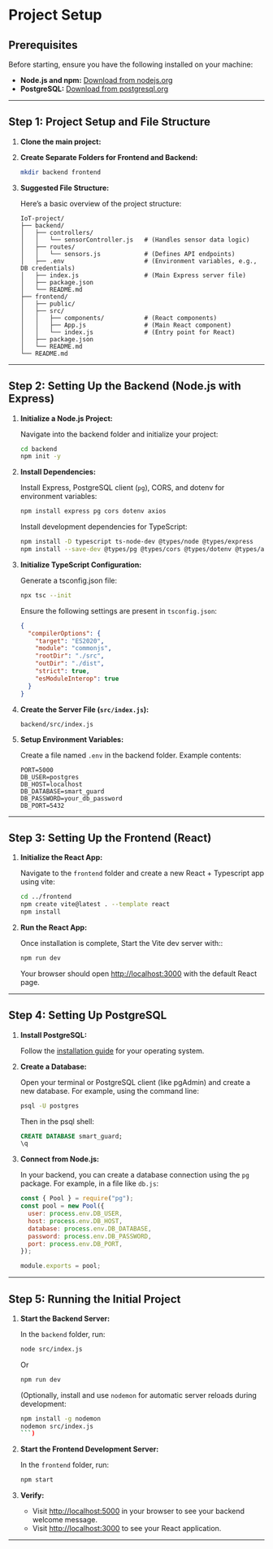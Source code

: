 # Project Setup

## Prerequisites

Before starting, ensure you have the following installed on your machine:

- **Node.js and npm:** [Download from nodejs.org](https://nodejs.org)
- **PostgreSQL:** [Download from postgresql.org](https://www.postgresql.org)

---

## Step 1: Project Setup and File Structure

1. **Clone the main project:**

2. **Create Separate Folders for Frontend and Backend:**

   ```bash
   mkdir backend frontend
   ```

3. **Suggested File Structure:**

   Here’s a basic overview of the project structure:

   ```
   IoT-project/
   ├── backend/
   │   ├── controllers/
   │   │   └── sensorController.js   # (Handles sensor data logic)
   │   ├── routes/
   │   │   └── sensors.js            # (Defines API endpoints)
   │   ├── .env                      # (Environment variables, e.g., DB credentials)
   │   ├── index.js                  # (Main Express server file)
   │   ├── package.json
   │   └── README.md
   ├── frontend/
   │   ├── public/
   │   ├── src/
   │   │   ├── components/           # (React components)
   │   │   ├── App.js                # (Main React component)
   │   │   └── index.js              # (Entry point for React)
   │   ├── package.json
   │   └── README.md
   └── README.md
   ```

---

## Step 2: Setting Up the Backend (Node.js with Express)

1. **Initialize a Node.js Project:**

   Navigate into the backend folder and initialize your project:

   ```bash
   cd backend
   npm init -y
   ```

2. **Install Dependencies:**

   Install Express, PostgreSQL client (`pg`), CORS, and dotenv for environment variables:

   ```bash
   npm install express pg cors dotenv axios
   ```

   Install development dependencies for TypeScript:

   ```bash
   npm install -D typescript ts-node-dev @types/node @types/express
   npm install --save-dev @types/pg @types/cors @types/dotenv @types/axios
   ```

3. **Initialize TypeScript Configuration:**

   Generate a tsconfig.json file:

   ```bash
   npx tsc --init
   ```

   Ensure the following settings are present in `tsconfig.json`:

   ```json
   {
     "compilerOptions": {
       "target": "ES2020",
       "module": "commonjs",
       "rootDir": "./src",
       "outDir": "./dist",
       "strict": true,
       "esModuleInterop": true
     }
   }
   ```

4. **Create the Server File (`src/index.js`):**

   `backend/src/index.js`

5. **Setup Environment Variables:**

   Create a file named `.env` in the backend folder. Example contents:

   ```env
   PORT=5000
   DB_USER=postgres
   DB_HOST=localhost
   DB_DATABASE=smart_guard
   DB_PASSWORD=your_db_password
   DB_PORT=5432
   ```

---

## Step 3: Setting Up the Frontend (React)

1. **Initialize the React App:**

   Navigate to the `frontend` folder and create a new React + Typescript app using vite:

   ```bash
   cd ../frontend
   npm create vite@latest . --template react
   npm install
   ```

2. **Run the React App:**

   Once installation is complete, Start the Vite dev server with::

   ```bash
   npm run dev
   ```

   Your browser should open [http://localhost:3000](http://localhost:3000) with the default React page.

---

## Step 4: Setting Up PostgreSQL

1. **Install PostgreSQL:**

   Follow the [installation guide](https://www.postgresql.org/download/) for your operating system.

2. **Create a Database:**

   Open your terminal or PostgreSQL client (like pgAdmin) and create a new database. For example, using the command line:

   ```bash
   psql -U postgres
   ```

   Then in the psql shell:

   ```sql
   CREATE DATABASE smart_guard;
   \q
   ```

3. **Connect from Node.js:**

   In your backend, you can create a database connection using the `pg` package. For example, in a file like `db.js`:

   ```javascript
   const { Pool } = require("pg");
   const pool = new Pool({
     user: process.env.DB_USER,
     host: process.env.DB_HOST,
     database: process.env.DB_DATABASE,
     password: process.env.DB_PASSWORD,
     port: process.env.DB_PORT,
   });

   module.exports = pool;
   ```

---

## Step 5: Running the Initial Project

1. **Start the Backend Server:**

   In the `backend` folder, run:

   ```bash
   node src/index.js
   ```

   Or

   ```bash
   npm run dev
   ```

   (Optionally, install and use `nodemon` for automatic server reloads during development:

   ````bash
   npm install -g nodemon
   nodemon src/index.js
   ```)

   ````

2. **Start the Frontend Development Server:**

   In the `frontend` folder, run:

   ```bash
   npm start
   ```

3. **Verify:**

   - Visit [http://localhost:5000](http://localhost:5000) in your browser to see your backend welcome message.
   - Visit [http://localhost:3000](http://localhost:3000) to see your React application.

---
